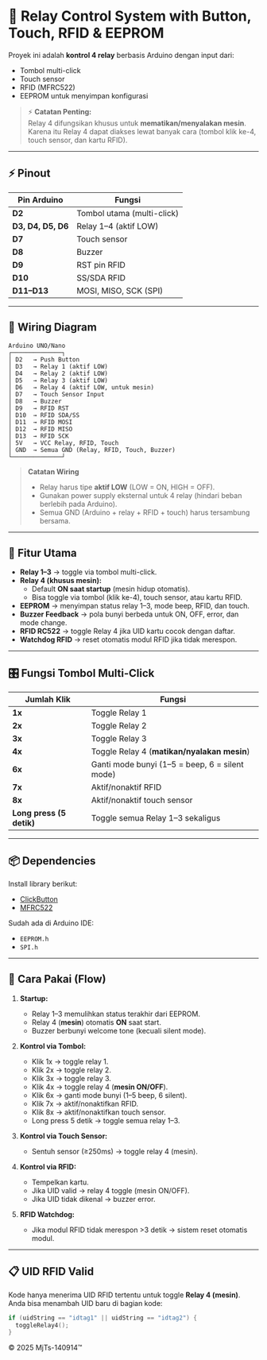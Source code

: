 # 🔑 Relay Control System with Button, Touch, RFID & EEPROM

Proyek ini adalah **kontrol 4 relay** berbasis Arduino dengan input dari:
- Tombol multi-click
- Touch sensor
- RFID (MFRC522)
- EEPROM untuk menyimpan konfigurasi

> ⚡ **Catatan Penting:**  
> Relay 4 difungsikan khusus untuk **mematikan/menyalakan mesin**.  
> Karena itu Relay 4 dapat diakses lewat banyak cara (tombol klik ke-4, touch sensor, dan kartu RFID).

---

## ⚡ Pinout

| Pin Arduino | Fungsi |
|-------------|--------|
| **D2** | Tombol utama (multi-click) |
| **D3, D4, D5, D6** | Relay 1–4 (aktif LOW) |
| **D7** | Touch sensor |
| **D8** | Buzzer |
| **D9** | RST pin RFID |
| **D10** | SS/SDA RFID |
| **D11–D13** | MOSI, MISO, SCK (SPI) |

---

## 🔌 Wiring Diagram

```text
Arduino UNO/Nano
┌──────────────┐
│ D2   → Push Button
│ D3   → Relay 1 (aktif LOW)
│ D4   → Relay 2 (aktif LOW)
│ D5   → Relay 3 (aktif LOW)
│ D6   → Relay 4 (aktif LOW, untuk mesin)
│ D7   → Touch Sensor Input
│ D8   → Buzzer
│ D9   → RFID RST
│ D10  → RFID SDA/SS
│ D11  → RFID MOSI
│ D12  → RFID MISO
│ D13  → RFID SCK
│ 5V   → VCC Relay, RFID, Touch
│ GND  → Semua GND (Relay, RFID, Touch, Buzzer)
└──────────────┘
```

> **Catatan Wiring**  
> - Relay harus tipe **aktif LOW** (LOW = ON, HIGH = OFF).  
> - Gunakan power supply eksternal untuk 4 relay (hindari beban berlebih pada Arduino).  
> - Semua GND (Arduino + relay + RFID + touch) harus tersambung bersama.  

---

## 🧩 Fitur Utama
- **Relay 1–3** → toggle via tombol multi-click.  
- **Relay 4 (khusus mesin):**
  - Default **ON saat startup** (mesin hidup otomatis).  
  - Bisa toggle via tombol (klik ke-4), touch sensor, atau kartu RFID.  
- **EEPROM** → menyimpan status relay 1–3, mode beep, RFID, dan touch.  
- **Buzzer Feedback** → pola bunyi berbeda untuk ON, OFF, error, dan mode change.  
- **RFID RC522** → toggle Relay 4 jika UID kartu cocok dengan daftar.  
- **Watchdog RFID** → reset otomatis modul RFID jika tidak merespon.  

---

## 🎛️ Fungsi Tombol Multi-Click

| Jumlah Klik | Fungsi |
|-------------|--------|
| **1x** | Toggle Relay 1 |
| **2x** | Toggle Relay 2 |
| **3x** | Toggle Relay 3 |
| **4x** | Toggle Relay 4 (**matikan/nyalakan mesin**) |
| **6x** | Ganti mode bunyi (1–5 = beep, 6 = silent mode) |
| **7x** | Aktif/nonaktif RFID |
| **8x** | Aktif/nonaktif touch sensor |
| **Long press (5 detik)** | Toggle semua Relay 1–3 sekaligus |

---

## 📦 Dependencies
Install library berikut:
- [ClickButton](https://github.com/marcobrianza/ClickButton)  
- [MFRC522](https://github.com/miguelbalboa/rfid)  

Sudah ada di Arduino IDE:
- `EEPROM.h`  
- `SPI.h`  

---

## 🚀 Cara Pakai (Flow)

1. **Startup:**
   - Relay 1–3 memulihkan status terakhir dari EEPROM.  
   - Relay 4 (**mesin**) otomatis **ON** saat start.  
   - Buzzer berbunyi welcome tone (kecuali silent mode).  

2. **Kontrol via Tombol:**
   - Klik 1x → toggle relay 1.  
   - Klik 2x → toggle relay 2.  
   - Klik 3x → toggle relay 3.  
   - Klik 4x → toggle relay 4 (**mesin ON/OFF**).  
   - Klik 6x → ganti mode bunyi (1–5 beep, 6 silent).  
   - Klik 7x → aktif/nonaktifkan RFID.  
   - Klik 8x → aktif/nonaktifkan touch sensor.  
   - Long press 5 detik → toggle semua relay 1–3.  

3. **Kontrol via Touch Sensor:**
   - Sentuh sensor (≥250ms) → toggle relay 4 (mesin).  

4. **Kontrol via RFID:**
   - Tempelkan kartu.  
   - Jika UID valid → relay 4 toggle (mesin ON/OFF).  
   - Jika UID tidak dikenal → buzzer error.  

5. **RFID Watchdog:**
   - Jika modul RFID tidak merespon >3 detik → sistem reset otomatis modul.  

---

## 📋 UID RFID Valid

Kode hanya menerima UID RFID tertentu untuk toggle **Relay 4 (mesin)**.  
Anda bisa menambah UID baru di bagian kode:

```cpp
if (uidString == "idtag1" || uidString == "idtag2") {
  toggleRelay4();
}
```
© 2025 MjTs-140914™